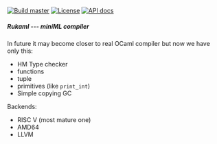 [![Build master](https://github.com/Kakadu/rukaml/actions/workflows/master.yml/badge.svg)](https://github.com/Kakadu/rukaml/actions/workflows/master.yml)
[![License](https://img.shields.io/badge/license-LGPL-blue)](https://github.com/Kakadu/miniml/blob/master/LICENSE.md)
[![API docs](https://img.shields.io/badge/API-documentation-yellowgreen)](https://kakadu.github.io/miniml/api)

##### Rukaml --- miniML compiler

In future it may become closer to real OCaml compiler but now we have only this:

* HM Type checker
* functions
* tuple
* primitives (like `print_int`)
* Simple copying GC

Backends:

* RISC V (most mature one)
* AMD64
* LLVM


